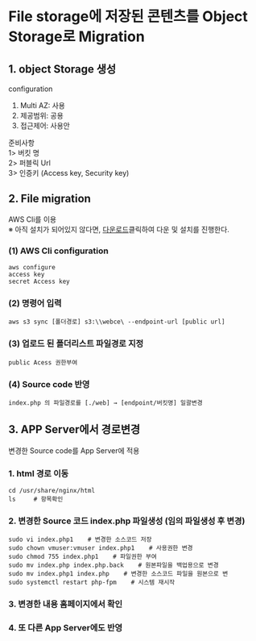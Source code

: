 # File storage에 저장된 콘텐츠를 Object Storage로 Migration
## 1. object Storage 생성
configuration
1) Multi AZ: 사용
2) 제공범위: 공용
3) 접근제어: 사용안

준비사항 </br>
1> 버킷 명 </br>
2> 퍼블릭 Url </br>
3> 인증키 (Access key, Security key) </br>

## 2. File migration
AWS Cli를 이용 </br>
※ 아직 설치가 되어있지 않다면, [다운로드](https://aws.amazon.com/ko/cli/)클릭하여 다운 및 설치를 진행한다.</br>

### (1) AWS Cli configuration
    aws configure
    access key 
    secret Access key
### (2) 명령어 입력
    aws s3 sync [폴더경로] s3:\\webce\ --endpoint-url [public url]
### (3) 업로드 된 폴더리스트 파일경로 지정
    public Acess 권한부여
### (4) Source code 반영
    index.php 의 파일경로를 [./web] → [endpoint/버킷명] 일괄변경

## 3. APP Server에서 경로변경
변경한 Source code를 App Server에 적용
### 1. html 경로 이동
    cd /usr/share/nginx/html
    ls     # 항목확인
### 2. 변경한 Source 코드 index.php 파일생성 (임의 파일생성 후 변경)
    sudo vi index.php1    # 변경한 소스코드 저장
    sudo chown vmuser:vmuser index.php1    # 사용권한 변경
    sudo chmod 755 index.php1    # 파일권한 부여
    sudo mv index.php index.php.back    # 원본파일을 백업용으로 변경
    sudo mv index.php1 index.php    # 변경한 소스코드 파일을 원본으로 변
    sudo systemctl restart php-fpm    # 시스템 재시작
### 3. 변경한 내용 홈페이지에서 확인
### 4. 또 다른 App Server에도 반영
    
    
